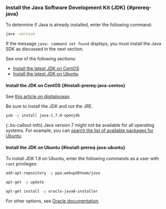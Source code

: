 ### Install the Java Software Development Kit (JDK) {#prereq-java}

To determine if Java is already installed, enter the following command:

```bash
java -version
```

If the message `java: command not found` displays, you must install the Java SDK as discussed in the next section.

See one of the following sections:

*  [Install the latest JDK on CentOS](#install-prereq-java-centos)
*  [Install the latest JDK on Ubuntu](#install-prereq-java-ubuntu)

#### Install the JDK on CentOS {#install-prereq-java-centos}

See [this article on digitalocean](https://www.digitalocean.com/community/tutorials/how-to-install-java-on-centos-and-fedora#install-oracle-java-8).

Be sure to install the JDK and *not* the JRE.

```bash
yum -y install java-1.7.0-openjdk
```

 {:.bs-callout-info}
Java version 7 might not be available for all operating systems. For example, you can [search the list of available packages for Ubuntu](http://packages.ubuntu.com/).

#### Install the JDK on Ubuntu {#install-prereq-java-ubuntu}

To install JDK 1.8 on Ubuntu, enter the following commands as a user with `root` privileges:

```bash
add-apt-repository -y ppa:webupd8team/java
```

```bash
apt-get -y update
```

```bash
apt-get install -y oracle-java8-installer
```

For other options, see [Oracle documentation](https://docs.oracle.com/javase/8/docs/technotes/guides/install/install_overview.html).
